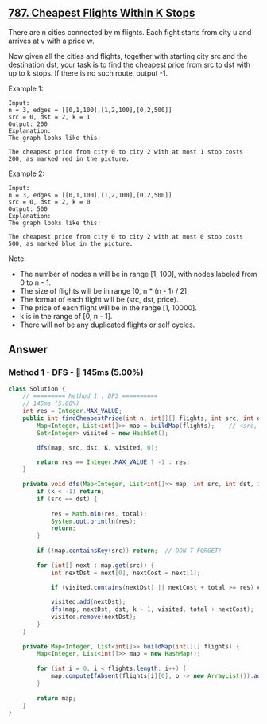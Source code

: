## [787. Cheapest Flights Within K Stops](https://leetcode.com/problems/cheapest-flights-within-k-stops/)

There are n cities connected by m flights. Each fight starts from city u and arrives at v with a price w.

Now given all the cities and flights, together with starting city src and the destination dst, 
your task is to find the cheapest price from src to dst with up to k stops. If there is no such route, output -1.

Example 1:
```
Input: 
n = 3, edges = [[0,1,100],[1,2,100],[0,2,500]]
src = 0, dst = 2, k = 1
Output: 200
Explanation: 
The graph looks like this:

The cheapest price from city 0 to city 2 with at most 1 stop costs 200, as marked red in the picture.
```
Example 2:
```
Input: 
n = 3, edges = [[0,1,100],[1,2,100],[0,2,500]]
src = 0, dst = 2, k = 0
Output: 500
Explanation: 
The graph looks like this:

The cheapest price from city 0 to city 2 with at most 0 stop costs 500, as marked blue in the picture.
```

Note:

- The number of nodes n will be in range [1, 100], with nodes labeled from 0 to n - 1.
- The size of flights will be in range [0, n * (n - 1) / 2].
- The format of each flight will be (src, dst, price).
- The price of each flight will be in the range [1, 10000].
- k is in the range of [0, n - 1].
- There will not be any duplicated flights or self cycles.

## Answer
### Method 1 - DFS - :turtle: 145ms (5.00%)
```java
class Solution {
    // ========= Method 1 : DFS ==========
    // 145ms (5.00%)
    int res = Integer.MAX_VALUE;
    public int findCheapestPrice(int n, int[][] flights, int src, int dst, int K) {
        Map<Integer, List<int[]>> map = buildMap(flights);    // <src, list of dst>
        Set<Integer> visited = new HashSet();

        dfs(map, src, dst, K, visited, 0);

        return res == Integer.MAX_VALUE ? -1 : res;
    }
    
    private void dfs(Map<Integer, List<int[]>> map, int src, int dst, int k, Set<Integer> visited, int total) {
        if (k < -1) return;
        if (src == dst) {
            
            res = Math.min(res, total);
            System.out.println(res);
            return;
        }
        
        if (!map.containsKey(src)) return;  // DON'T FORGET!
        
        for (int[] next : map.get(src)) {
            int nextDst = next[0], nextCost = next[1];

            if (visited.contains(nextDst) || nextCost + total >= res) continue;
            
            visited.add(nextDst);
            dfs(map, nextDst, dst, k - 1, visited, total + nextCost);
            visited.remove(nextDst);
        }
    }
    
    private Map<Integer, List<int[]>> buildMap(int[][] flights) {
        Map<Integer, List<int[]>> map = new HashMap();
        
        for (int i = 0; i < flights.length; i++) {
            map.computeIfAbsent(flights[i][0], o -> new ArrayList()).add(new int[]{flights[i][1], flights[i][2]});
        }
        
        return map;
    }
}


```
